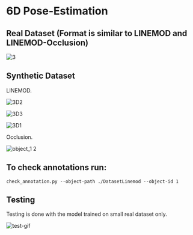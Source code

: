 # 6D Pose-Estimation

## Real Dataset (Format is similar to LINEMOD and LINEMOD-Occlusion)

![3](https://user-images.githubusercontent.com/61361845/177278919-cd53068f-c53e-4c33-9107-ce7544804f0c.png)


## Synthetic Dataset

LINEMOD.

![3D2](https://user-images.githubusercontent.com/61361845/188285419-a62f572c-be98-4fc0-ab17-9cb841760fd3.png)

![3D3](https://user-images.githubusercontent.com/61361845/188285420-924db41f-633b-4e11-a414-15c7c844e43b.png)

![3D1](https://user-images.githubusercontent.com/61361845/188285422-7eddde5d-c75b-40cd-98f1-d9230d0cef32.png)


Occlusion.

![object_1 2](https://user-images.githubusercontent.com/61361845/177279694-2eb99287-a92f-4833-9b8e-1e70bc0fa802.png)


## To check annotations run:

```
check_annotation.py --object-path ./DatasetLinemod --object-id 1
```

## Testing

Testing is done with the model trained on small real dataset only.

![test-gif](https://user-images.githubusercontent.com/61361845/177279942-9579591f-4e4d-4972-a556-43696f15402b.gif)


